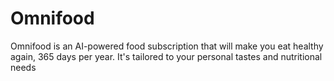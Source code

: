 # Omnifood
Omnifood is an AI-powered food subscription that will make you eat healthy again, 365 days per year. It's tailored to your personal tastes and nutritional needs
